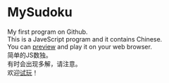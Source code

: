# MySudoku
My first program on Github.<br />
This is a JaveScript program and it contains Chinese.<br />
You can <a href="http://htmlpreview.github.io/?https://github.com/Raven1996/MySudoku/blob/master/MySudoku.html" target="_blank">preview</a> and play it on your web browser.<br />
简单的JS数独。<br />
有时会出现多解，请注意。<br />
欢迎<a href="http://htmlpreview.github.io/?https://github.com/Raven1996/MySudoku/blob/master/MySudoku.html" target="_blank">试玩</a>！
